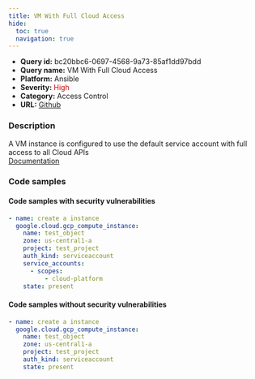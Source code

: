 ```yaml
---
title: VM With Full Cloud Access
hide:
  toc: true
  navigation: true
---
```


<style>
  .highlight .hll {
    background-color: #ff171742;
  }
  .md-content {
    max-width: 1100px;
    margin: 0 auto;
  }
</style>

-   **Query id:** bc20bbc6-0697-4568-9a73-85af1dd97bdd
-   **Query name:** VM With Full Cloud Access
-   **Platform:** Ansible
-   **Severity:** <span style="color:#C00">High</span>
-   **Category:** Access Control
-   **URL:** [Github](https://github.com/Checkmarx/kics/tree/master/assets/queries/ansible/gcp/vm_with_full_cloud_access)

### Description
A VM instance is configured to use the default service account with full access to all Cloud APIs<br>
[Documentation](https://docs.ansible.com/ansible/latest/collections/google/cloud/gcp_compute_instance_module.html#parameter-service_accounts/scopes)

### Code samples
#### Code samples with security vulnerabilities
```yaml title="Postitive test num. 1 - yaml file" hl_lines="7"
- name: create a instance
  google.cloud.gcp_compute_instance:
    name: test_object
    zone: us-central1-a
    project: test_project
    auth_kind: serviceaccount
    service_accounts:
      - scopes:
          - cloud-platform
    state: present

```


#### Code samples without security vulnerabilities
```yaml title="Negative test num. 1 - yaml file"
- name: create a instance
  google.cloud.gcp_compute_instance:
    name: test_object
    zone: us-central1-a
    project: test_project
    auth_kind: serviceaccount
    state: present

```

